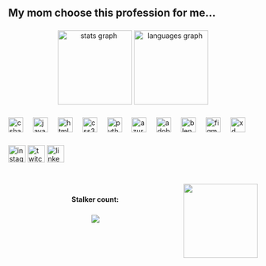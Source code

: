 <h2 align="left">My mom choose this profession for me...</h2>

###

<div align="center">
  <img src="https://github-readme-stats.vercel.app/api?username=UzairMoh&hide_title=false&hide_rank=false&show_icons=true&include_all_commits=true&count_private=true&disable_animations=false&theme=dark&locale=en&hide_border=false&custom_title=For%20my%20boss" height="150" alt="stats graph"  />
  <img src="https://github-readme-stats.vercel.app/api/top-langs?username=UzairMoh&locale=en&hide_title=false&layout=compact&card_width=320&langs_count=5&theme=dark&hide_border=false&custom_title=I%20speak:" height="150" alt="languages graph"  />
</div>

###

<div align="left">
  <img src="https://skillicons.dev/icons?i=cs" height="30" alt="csharp logo"  />
  <img width="12" />
  <img src="https://skillicons.dev/icons?i=js" height="30" alt="javascript logo"  />
  <img width="12" />
  <img src="https://skillicons.dev/icons?i=html" height="30" alt="html5 logo"  />
  <img width="12" />
  <img src="https://skillicons.dev/icons?i=css" height="30" alt="css3 logo"  />
  <img width="12" />
  <img src="https://skillicons.dev/icons?i=py" height="30" alt="python logo"  />
  <img width="12" />
  <img src="https://skillicons.dev/icons?i=azure" height="30" alt="azure logo"  />
  <img width="12" />
  <img src="https://skillicons.dev/icons?i=ps" height="30" alt="adobephotoshop logo"  />
  <img width="12" />
  <img src="https://skillicons.dev/icons?i=blender" height="30" alt="blender logo"  />
  <img width="12" />
  <img src="https://skillicons.dev/icons?i=figma" height="30" alt="figma logo"  />
  <img width="12" />
  <img src="https://skillicons.dev/icons?i=xd" height="30" alt="xd logo"  />
</div>

###

<div align="left">
  <img src="https://img.shields.io/static/v1?message=Instagram&logo=instagram&label=&color=E4405F&logoColor=white&labelColor=&style=for-the-badge" height="35" alt="instagram logo"  />
  <img src="https://img.shields.io/static/v1?message=Twitch&logo=twitch&label=&color=9146FF&logoColor=white&labelColor=&style=for-the-badge" height="35" alt="twitch logo"  />
  <img src="https://img.shields.io/static/v1?message=LinkedIn&logo=linkedin&label=&color=0077B5&logoColor=white&labelColor=&style=for-the-badge" height="35" alt="linkedin logo"  />
</div>

###

<br clear="both">

<img align="right" height="150" src="https://media.giphy.com/media/v1.Y2lkPTc5MGI3NjExcnFkdnd3Ym1sbGlnc3Q1eGR5ZDh4ZzJ2aGdmd2VqcHNlZWRrMTRjZSZlcD12MV9pbnRlcm5hbF9naWZfYnlfaWQmY3Q9Zw/6ZxuYS9ovJx44CdQS5/giphy.gif"  />

###

<h4 align="center">Stalker count:</h4>

###

<div align="center">
  <img src="https://profile-counter.glitch.me/UzairMoh/count.svg?"  />
</div>

###
